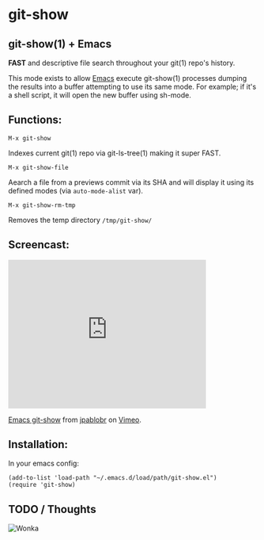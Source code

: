 git-show
========

## git-show(1) + Emacs

**FAST** and descriptive file search throughout your git(1) repo's
  history.

This mode exists to allow [Emacs](http://www.gnu.org/software/emacs/)
execute git-show(1) processes dumping the results into a buffer
attempting to use its same mode. For example; if it's a shell script, it
will open the new buffer using sh-mode.

## Functions:

    M-x git-show

Indexes current git(1) repo via git-ls-tree(1) making it super FAST.

    M-x git-show-file

Aearch a file from a previews commit via its SHA and will display it
using its defined modes (via `auto-mode-alist` var).

    M-x git-show-rm-tmp

Removes the temp directory `/tmp/git-show/`

## Screencast:

<iframe src="http://player.vimeo.com/video/33925715?title=0&amp;byline=0&amp;portrait=0" width="400" height="300" frameborder="0" webkitAllowFullScreen mozallowfullscreen allowFullScreen></iframe><p><a href="http://vimeo.com/33925715">Emacs git-show</a> from <a href="http://vimeo.com/user695842">jpablobr</a> on <a href="http://vimeo.com">Vimeo</a>.</p>

## Installation:

In your emacs config:

    (add-to-list 'load-path "~/.emacs.d/load/path/git-show.el")
    (require 'git-show)

## TODO / Thoughts

![Wonka](https://github.com/jpablobr/git-show/raw/master/wonka.gif)
